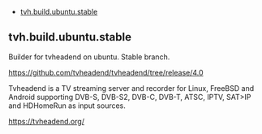 <!-- START doctoc generated TOC please keep comment here to allow auto update -->
<!-- DON'T EDIT THIS SECTION, INSTEAD RE-RUN doctoc TO UPDATE -->
 

- [tvh.build.ubuntu.stable](#tvhbuildubuntustable)

<!-- END doctoc generated TOC please keep comment here to allow auto update -->

## tvh.build.ubuntu.stable

Builder for tvheadend on ubuntu.
Stable branch.

https://github.com/tvheadend/tvheadend/tree/release/4.0

Tvheadend is a TV streaming server and recorder for Linux, FreeBSD and Android supporting DVB-S, DVB-S2, DVB-C, DVB-T, ATSC, IPTV, SAT>IP and HDHomeRun as input sources.

https://tvheadend.org/
